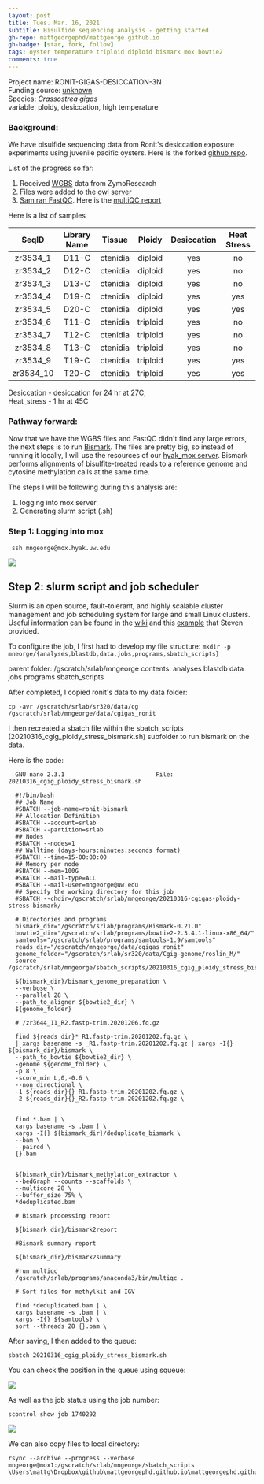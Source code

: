 ```yaml
---
layout: post
title: Tues. Mar. 16, 2021
subtitle: Bisulfide sequencing analysis - getting started
gh-repo: mattgeorgephd/mattgeorge.github.io
gh-badge: [star, fork, follow]
tags: oyster temperature triploid diploid bismark mox bowtie2
comments: true
---
```


Project name: RONIT-GIGAS-DESICCATION-3N <br />
Funding source: [unknown]() <br />
Species: *Crassostrea gigas* <br />
variable: ploidy, desiccation, high temperature <br />

### Background:
We have bisulfide sequencing data from Ronit's desiccation exposure
experiments using juvenile pacific oysters. Here is the forked [github repo](https://github.com/mattgeorgephd/project-gigas_ploidy).

List of the progress so far:
1. Received [WGBS](https://robertslab.github.io/sams-notebook/2020/11/10/Data-Received-C.gigas-Ploidy-WGBS-from-Ronits-Project-via-ZymoResearch.html) data from ZymoResearch
2. Files were added to the [owl server](https://owl.fish.washington.edu/nightingales/C_gigas/)
3. [Sam ran FastQC](https://robertslab.github.io/sams-notebook/2020/11/10/FastQC-MultiQC-C.gigas-Ploidy-WGBS-Raw-Sequence-Data-from-Ronits-Project-on-Mox.html). Here is the [multiQC report](https://gannet.fish.washington.edu/Atumefaciens/20201110_cgig_fastqc_ronit-ploidy-wgbs/multiqc_report.html)

Here is a list of samples

| SeqID	   | Library Name | 	Tissue | Ploidy | Desiccation | Heat Stress |
| :------: | :--------:   | :-------:| :-----:| :----------:| :----------:|
| zr3534_1 | 	D11-C	| ctenidia	| diploid	| yes| 	no|
| zr3534_2 | 	D12-C	| ctenidia	| diploid	| yes	| no|
| zr3534_3 | 	D13-C	| ctenidia	| diploid	| yes	| no|
| zr3534_4 | 	D19-C	| ctenidia	| diploid	| yes	| yes|
| zr3534_5 | 	D20-C	| ctenidia	| diploid	| yes	| yes|
| zr3534_6 | 	T11-C	| ctenidia	| triploid | 	yes	| no|
| zr3534_7 | 	T12-C	| ctenidia	| triploid | 	yes	| no|
| zr3534_8 | 	T13-C	| ctenidia	| triploid | 	yes| 	no|
| zr3534_9 | 	T19-C	| ctenidia	| triploid | 	yes| 	yes|
| zr3534_10 | 	T20-C	| ctenidia	| triploid | 	yes| 	yes|

Desiccation - desiccation for 24 hr at 27C, <br />
Heat_stress - 1 hr at 45C  

### Pathway forward:
Now that we have the WGBS files and FastQC didn't find any large errors, the next steps is to run [Bismark](https://rawgit.com/FelixKrueger/Bismark/master/Docs/Bismark_User_Guide.html#i-bismark-genome-preparation). The files are pretty big, so instead of running it locally, I will use the resources of our [hyak_mox server](https://github.com/RobertsLab/hyak_mox/wiki/Running-a-Job). Bismark performs alignments of bisulfite-treated reads to a reference genome and cytosine methylation calls at the same time.

The steps I will be following during this analysis are:

1. logging into mox server
2. Generating slurm script (.sh)

### Step 1: Logging into mox

```  ssh mngeorge@mox.hyak.uw.edu ```

![](/post_images/031621/login_successful.png)

## Step 2: slurm script and job scheduler

Slurm is an open source, fault-tolerant, and highly scalable cluster management and job scheduling system for large and small Linux clusters. Useful information can be found in the [wiki](https://github.com/RobertsLab/hyak_mox/wiki/Running-a-Job) and this [example](https://genefish.wordpress.com/2021/03/05/job-nameron-rosm) that Steven provided.

To configure the job, I first had to develop my file structure:
``` mkdir -p mneorge/{analyses,blastdb,data,jobs,programs,sbatch_scripts} ```

parent folder: /gscratch/srlab/mngeorge
contents: analyses  blastdb  data  jobs  programs  sbatch_scripts

After completed, I copied ronit's data to my data folder:
```
cp -avr /gscratch/srlab/sr320/data/cg /gscratch/srlab/mngeorge/data/cgigas_ronit
```

I then recreated a sbatch file within the sbatch_scripts (20210316_cgig_ploidy_stress_bismark.sh) subfolder to run bismark on the data.

Here is the code:
```
  GNU nano 2.3.1                          File: 20210316_cgig_ploidy_stress_bismark.sh

  #!/bin/bash
  ## Job Name
  #SBATCH --job-name=ronit-bismark
  ## Allocation Definition
  #SBATCH --account=srlab
  #SBATCH --partition=srlab
  ## Nodes
  #SBATCH --nodes=1
  ## Walltime (days-hours:minutes:seconds format)
  #SBATCH --time=15-00:00:00
  ## Memory per node
  #SBATCH --mem=100G
  #SBATCH --mail-type=ALL
  #SBATCH --mail-user=mngeorge@uw.edu
  ## Specify the working directory for this job
  #SBATCH --chdir=/gscratch/srlab/mngeorge/20210316-cgigas-ploidy-stress-bismark/

  # Directories and programs
  bismark_dir="/gscratch/srlab/programs/Bismark-0.21.0"
  bowtie2_dir="/gscratch/srlab/programs/bowtie2-2.3.4.1-linux-x86_64/"
  samtools="/gscratch/srlab/programs/samtools-1.9/samtools"
  reads_dir="/gscratch/mngeorge/data/cgigas_ronit"
  genome_folder="/gscratch/srlab/sr320/data/Cgig-genome/roslin_M/"
  source /gscratch/srlab/mngeorge/sbatch_scripts/20210316_cgig_ploidy_stress_bismark.sh

  ${bismark_dir}/bismark_genome_preparation \
  --verbose \
  --parallel 28 \
  --path_to_aligner ${bowtie2_dir} \
  ${genome_folder}

  # /zr3644_11_R2.fastp-trim.20201206.fq.gz

  find ${reads_dir}*_R1.fastp-trim.20201202.fq.gz \
  | xargs basename -s _R1.fastp-trim.20201202.fq.gz | xargs -I{} ${bismark_dir}/bismark \
  --path_to_bowtie ${bowtie2_dir} \
  -genome ${genome_folder} \
  -p 8 \
  -score_min L,0,-0.6 \
  --non_directional \
  -1 ${reads_dir}{}_R1.fastp-trim.20201202.fq.gz \
  -2 ${reads_dir}{}_R2.fastp-trim.20201202.fq.gz \


  find *.bam | \
  xargs basename -s .bam | \
  xargs -I{} ${bismark_dir}/deduplicate_bismark \
  --bam \
  --paired \
  {}.bam


  ${bismark_dir}/bismark_methylation_extractor \
  --bedGraph --counts --scaffolds \
  --multicore 28 \
  --buffer_size 75% \
  *deduplicated.bam

  # Bismark processing report

  ${bismark_dir}/bismark2report

  #Bismark summary report

  ${bismark_dir}/bismark2summary

  #run multiqc
  /gscratch/srlab/programs/anaconda3/bin/multiqc .

  # Sort files for methylkit and IGV

  find *deduplicated.bam | \
  xargs basename -s .bam | \
  xargs -I{} ${samtools} \
  sort --threads 28 {}.bam \
```

After saving, I then added to the queue:

```sbatch 20210316_cgig_ploidy_stress_bismark.sh```

You can check the position in the queue using squeue:

![](/post_images/031621/squeue.png)

As well as the job status using the job number:

``` scontrol show job 1740292 ```

![](/post_images/031621/job_status.png)

We can also copy files to local directory:

``` {
rsync --archive --progress --verbose mngeorge@mox1:/gscratch/srlab/mngeorge/sbatch_scripts \Users\mattg\Dropbox\github\mattgeorgephd.github.io\mattgeorgephd.github.io\notebook\sbatch_scripts

```
